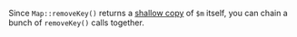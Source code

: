 Since `Map::removeKey()` returns a [shallow copy](https://en.wikipedia.org/wiki/Object_copying#Shallow_copy) of `$m` itself, you can chain a bunch of `removeKey()` calls together.
